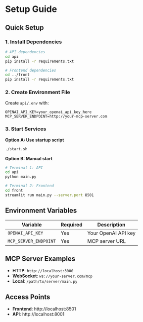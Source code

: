 # Setup Guide

## Quick Setup

### 1. Install Dependencies

```bash
# API dependencies
cd api
pip install -r requirements.txt

# Frontend dependencies
cd ../front
pip install -r requirements.txt
```

### 2. Create Environment File

Create `api/.env` with:

```env
OPENAI_API_KEY=your_openai_api_key_here
MCP_SERVER_ENDPOINT=http://your-mcp-server.com
```

### 3. Start Services

**Option A: Use startup script**
```bash
./start.sh
```

**Option B: Manual start**
```bash
# Terminal 1: API
cd api
python main.py

# Terminal 2: Frontend
cd front
streamlit run main.py --server.port 8501
```

## Environment Variables

| Variable | Required | Description |
|----------|----------|-------------|
| `OPENAI_API_KEY` | Yes | Your OpenAI API key |
| `MCP_SERVER_ENDPOINT` | Yes | MCP server URL |

## MCP Server Examples

- **HTTP**: `http://localhost:3000`
- **WebSocket**: `ws://your-server.com/mcp`
- **Local**: `/path/to/server/main.py`

## Access Points

- **Frontend**: http://localhost:8501
- **API**: http://localhost:8001 